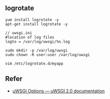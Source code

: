 
## logrotate

```
yum install logrotate -y
apt-get install logrotate -y

// uwsgi.ini
#location of log files
logto = /var/log/uwsgi/%n.log

sudo mkdir -p /var/log/uwsgi
sudo chown -R user:user /var/log/uwsgi

vim /etc/logrotate.d/myapp

```

## Refer

* [uWSGI Options — uWSGI 2.0 documentation](https://uwsgi-docs.readthedocs.io/en/latest/Options.html?highlight=logto#logto)